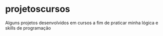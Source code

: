 # projetoscursos
 Alguns projetos desenvolvidos em cursos a fim de praticar minha lógica e skills de programação
